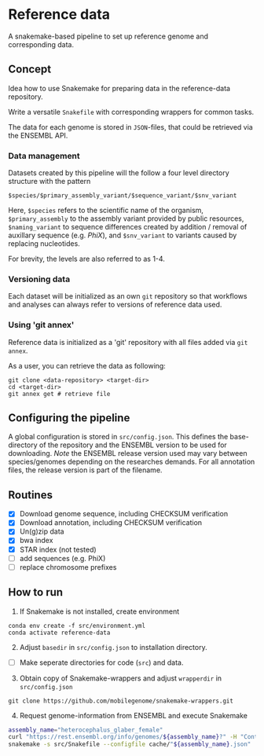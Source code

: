 # Reference data 

A snakemake-based pipeline to set up reference genome and corresponding data.

## Concept

Idea how to use Snakemake for preparing data in the reference-data repository. 

Write a versatile `Snakefile` with corresponding wrappers for common tasks. 

The data for each genome is stored in `JSON`-files, that could be retrieved via the ENSEMBL API. 

### Data management

Datasets created by this pipeline will the follow a four level directory structure with the pattern

`$species/$primary_assembly_variant/$sequence_variant/$snv_variant`

Here, `$species` refers to the scientific name of the organism,
 `$primary_assembly` to the assembly variant provided by public resources, 
 `$naming_variant` to sequence differences created by addition / removal of auxillary sequence (e.g. *PhiX*), and
 `$snv_variant` to variants caused by replacing nucleotides. 
 
For brevity, the levels are also referred to as 1-4.

### Versioning data

Each dataset will be initialized as an own `git` repository so that workflows 
and analyses can always refer to versions of reference data used.

### Using 'git annex'

Reference data is initialized as a 'git' repository with all files added via `git annex`. 

As a user, you can retrieve the data as following: 
```
git clone <data-repository> <target-dir>
cd <target-dir>    
git annex get # retrieve file
```

## Configuring the pipeline

A global configuration is stored in `src/config.json`.
This defines the base-directory of the repository and the ENSEMBL version to be used for downloading.
*Note* the ENSEMBL release version used may vary between species/genomes depending on the researches demands. For all annotation files, the release version is part of the filename. 

## Routines

 - [x] Download genome sequence, including CHECKSUM verification 
 - [x] Download annotation, including CHECKSUM verification 
 - [x] Un(g)zip data
 - [x] bwa index 
 - [x] STAR index (not tested)
 - [ ] add sequences (e.g. PhiX)        
 - [ ] replace chromosome prefixes
   
## How to run

1. If Snakemake is not installed, create environment
```
conda env create -f src/environment.yml
conda activate reference-data
```
2. Adjust `basedir` in `src/config.json` to installation directory. 
 - [ ] Make seperate directories for code (`src`) and data. 
 
3. Obtain copy of Snakemake-wrappers and adjust `wrapperdir` in `src/config.json`
```
git clone https://github.com/mobilegenome/snakemake-wrappers.git
```
4. Request genome-information from ENSEMBL and execute Snakemake
```bash
assembly_name="heterocephalus_glaber_female"
curl "https://rest.ensembl.org/info/genomes/${assembly_name}?" -H "Content-type:application/json" > cache/"${assembly_name}.json" 
snakemake -s src/Snakefile --configfile cache/"${assembly_name}.json"  
```

